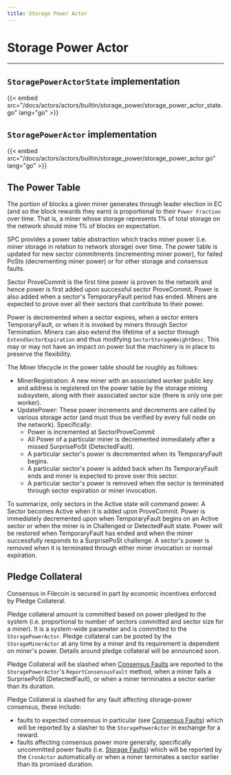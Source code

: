 ```yaml
---
title: Storage Power Actor
---
```


# Storage Power Actor
---

## `StoragePowerActorState` implementation

{{< embed src="/docs/actors/actors/builtin/storage_power/storage_power_actor_state.go" lang="go" >}}

## `StoragePowerActor` implementation

{{< embed src="/docs/actors/actors/builtin/storage_power/storage_power_actor.go" lang="go" >}}

## The Power Table

The portion of blocks a given miner generates through leader election in EC (and so the block rewards they earn) is proportional to their `Power Fraction` over time. That is, a miner whose storage represents 1% of total storage on the network should mine 1% of blocks on expectation.

SPC provides a power table abstraction which tracks miner power (i.e. miner storage in relation to network storage) over time. The power table is updated for new sector commitments (incrementing miner power), for failed PoSts (decrementing miner power) or for other storage and consensus faults.

Sector ProveCommit is the first time power is proven to the network and hence power is first added upon successful sector ProveCommit. Power is also added when a sector's TemporaryFault period has ended. Miners are expected to prove over all their sectors that contribute to their power. 

Power is decremented when a sector expires, when a sector enters TemporaryFault, or when it is invoked by miners through Sector Termination. Miners can also extend the lifetime of a sector through `ExtendSectorExpiration` and thus modifying `SectorStorageWeightDesc`. This may or may not have an impact on power but the machinery is in place to preserve the flexibility.

The Miner lifecycle in the power table should be roughly as follows:

- MinerRegistration: A new miner with an associated worker public key and address is registered on the power table by the storage mining subsystem, along with their associated sector size (there is only one per worker).
- UpdatePower: These power increments and decrements are called by various storage actor (and must thus be verified by every full node on the network). Specifically:
    - Power is incremented at SectorProveCommit
    - All Power of a particular miner is decremented immediately after a missed SurprisePoSt (DetectedFault).
    - A particular sector's power is decremented when its TemporaryFault begins.
    - A particular sector's power is added back when its TemporaryFault ends and miner is expected to prove over this sector. 
    - A particular sector's power is removed when the sector is terminated through sector expiration or miner invocation.

To summarize, only sectors in the Active state will command power. A Sector becomes Active when it is added upon ProveCommit. Power is immediately decremented upon when TemporaryFault begins on an Active sector or when the miner is in Challenged or DetectedFault state. Power will be restored when TemporaryFault has ended and when the miner successfully responds to a SurprisePoSt challenge. A sector's power is removed when it is terminated through either miner invocation or normal expiration. 

## Pledge Collateral

Consensus in Filecoin is secured in part by economic incentives enforced by Pledge Collateral.

Pledge collateral amount is committed based on power pledged to the system (i.e. proportional to number of sectors committed and sector size for a miner). It is a system-wide parameter and is committed to the `StoragePowerActor`. Pledge collateral can be posted by the `StorageMinerActor` at any time by a miner and its requirement is dependent on miner's power. Details around pledge collateral will be announced soon.

Pledge Collateral will be slashed when [Consensus Faults](\missing-link) are reported to the `StoragePowerActor`'s `ReportConsensusFault` method, when a miner fails a SurprisePoSt (DetectedFault), or when a miner terminates a sector earlier than its duration.

Pledge Collateral is slashed for any fault affecting storage-power consensus, these include:

- faults to expected consensus in particular (see [Consensus Faults](\missing-link))  which will be reported by a slasher to the `StoragePowerActor` in exchange for a reward.
- faults affecting consensus power more generally, specifically uncommitted power faults (i.e. [Storage Faults](\missing-links)) which will be reported by the `CronActor` automatically or when a miner terminates a sector earlier than its promised duration.
